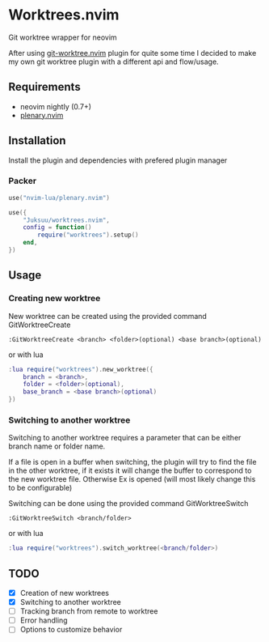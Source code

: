 # Worktrees.nvim

Git worktree wrapper for neovim

After using [git-worktree.nvim](https://github.com/ThePrimeagen/git-worktree.nvim) plugin for quite some time I decided to make my own git worktree plugin with a different api and flow/usage.

## Requirements

- neovim nightly (0.7+)
- [plenary.nvim](https://github.com/nvim-lua/plenary.nvim)

## Installation

Install the plugin and dependencies with prefered plugin manager

### Packer

```lua
use("nvim-lua/plenary.nvim")

use({
    "Juksuu/worktrees.nvim",
    config = function()
        require("worktrees").setup()
    end,
})
```

## Usage

### Creating new worktree

New worktree can be created using the provided command GitWorktreeCreate

```
:GitWorktreeCreate <branch> <folder>(optional) <base branch>(optional)
```

or with lua

```lua
:lua require("worktrees").new_worktree({
    branch = <branch>,
    folder = <folder>(optional),
    base_branch = <base branch>(optional)
})
```

### Switching to another worktree

Switching to another worktree requires a parameter that can be either branch name or folder name.

If a file is open in a buffer when switching, the plugin will try to find the file in the other worktree, if it exists it will change the buffer to correspond to  the new worktree file. Otherwise Ex is opened (will most likely change this to be configurable)

Switching can be done using the provided command GitWorktreeSwitch

```
:GitWorktreeSwitch <branch/folder>
```

or with lua

```lua
:lua require("worktrees").switch_worktree(<branch/folder>)
```

## TODO

- [x]  Creation of new worktrees
- [x]  Switching to another worktree
- [ ]  Tracking branch from remote to worktree
- [ ]  Error handling
- [ ]  Options to customize behavior
